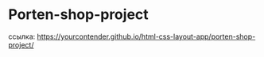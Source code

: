 # Porten-shop-project


ссылка: https://yourcontender.github.io/html-css-layout-app/porten-shop-project/
